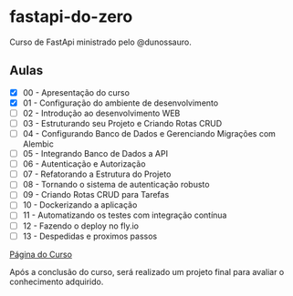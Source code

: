 # fastapi-do-zero

Curso de FastApi ministrado pelo @dunossauro.

## Aulas

- [x] 00 - Apresentação do curso
- [x] 01 - Configuração do ambiente de desenvolvimento
- [ ] 02 - Introdução ao desenvolvimento WEB
- [ ] 03 - Estruturando seu Projeto e Criando Rotas CRUD
- [ ] 04 - Configurando Banco de Dados e Gerenciando Migrações com Alembic
- [ ] 05 - Integrando Banco de Dados a API
- [ ] 06 - Autenticação e Autorização
- [ ] 07 - Refatorando a Estrutura do Projeto
- [ ] 08 - Tornando o sistema de autenticação robusto
- [ ] 09 - Criando Rotas CRUD para Tarefas
- [ ] 10 - Dockerizando a aplicação
- [ ] 11 - Automatizando os testes com integração contínua
- [ ] 12 - Fazendo o deploy no fly.io
- [ ] 13 - Despedidas e proximos passos

<a href="https://fastapidozero.dunossauro.com">Página do Curso</a>

Após a conclusão do curso, será realizado um projeto final para avaliar o conhecimento adquirido.
